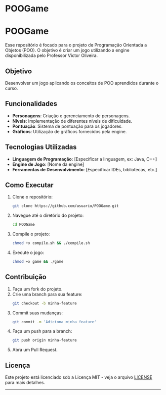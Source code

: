 # POOGame
# POOGame

Esse repositório é focado para o projeto de Programação Orientada a Objetos (POO). O objetivo é criar um jogo utilizando a engine disponibilizada pelo Professor Victor Oliveira.

## Objetivo

Desenvolver um jogo aplicando os conceitos de POO aprendidos durante o curso.

## Funcionalidades

- **Personagens**: Criação e gerenciamento de personagens.
- **Níveis**: Implementação de diferentes níveis de dificuldade.
- **Pontuação**: Sistema de pontuação para os jogadores.
- **Gráficos**: Utilização de gráficos fornecidos pela engine.

## Tecnologias Utilizadas

- **Linguagem de Programação**: [Especificar a linguagem, ex: Java, C++]
- **Engine de Jogo**: [Nome da engine]
- **Ferramentas de Desenvolvimento**: [Especificar IDEs, bibliotecas, etc.]

## Como Executar

1. Clone o repositório:
    ```sh
    git clone https://github.com/usuario/POOGame.git
    ```
2. Navegue até o diretório do projeto:
    ```sh
    cd POOGame
    ```
3. Compile o projeto:
    ```sh
    chmod +x compile.sh && ./compile.sh
    ```
4. Execute o jogo:
    ```sh
    chmod +x game && ./game
    ```

## Contribuição

1. Faça um fork do projeto.
2. Crie uma branch para sua feature:
    ```sh
    git checkout -b minha-feature
    ```
3. Commit suas mudanças:
    ```sh
    git commit -m 'Adiciona minha feature'
    ```
4. Faça um push para a branch:
    ```sh
    git push origin minha-feature
    ```
5. Abra um Pull Request.

## Licença

Este projeto está licenciado sob a Licença MIT - veja o arquivo [LICENSE](LICENSE) para mais detalhes.

---